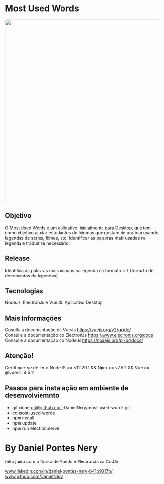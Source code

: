 # Most Used Words 
<img src="./src/assets/most_used_word.gif" width="900" height="600" />

## Objetivo
O Most Used Words é um aplicativo, inicialmente para Desktop, que tem como objetivo ajudar estudantes de Idiomas que gostam de praticar
usando legendas de séries, filmes, etc. Identificar as palavras mais usadas na legenda e traduir se necessário.

## Release
Identifica as palavras mais usadas na legenda no formato .srt (formato de documentos de legendas)

## Tecnologias
NodeJs, ElectronJs e VueJS. Aplicativo Desktop

## Mais Informações
Cusulte a documentação do VueJs
https://vuejs.org/v2/guide/<br/>
Consulte a documentação do ElectronJs
https://www.electronjs.org/docs<br/>
Consulte a documentação do NodeJs
https://nodejs.org/pt-br/docs/<br/>


## Atenção!
Certifique-se de ter o NodeJS >= v12.20.1 && Npm >= v7.5.2 && Vue >= @vue/cli 4.5.11

## Passos para instalação em ambiente de desenvolviemnto
- git clone git@github.com:DanielNery/most-used-words.git
- cd most-used-words
- npm install
- npm update
- npm run electron:serve


# By Daniel Pontes Nery 
feito junto com o Curso de VueJs e ElectronJs da Cod3r

www.linkedin.com/in/daniel-pontes-nery-b41b9317b/<br/>
www.github.com/DanielNery





